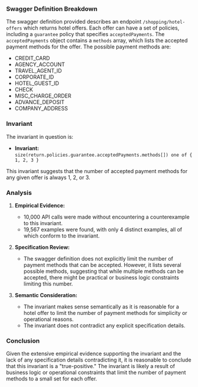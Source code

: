 ### Swagger Definition Breakdown

The swagger definition provided describes an endpoint `/shopping/hotel-offers` which returns hotel offers. Each offer can have a set of policies, including a `guarantee` policy that specifies `acceptedPayments`. The `acceptedPayments` object contains a `methods` array, which lists the accepted payment methods for the offer. The possible payment methods are:
- CREDIT_CARD
- AGENCY_ACCOUNT
- TRAVEL_AGENT_ID
- CORPORATE_ID
- HOTEL_GUEST_ID
- CHECK
- MISC_CHARGE_ORDER
- ADVANCE_DEPOSIT
- COMPANY_ADDRESS

### Invariant

The invariant in question is:

- **Invariant:** `size(return.policies.guarantee.acceptedPayments.methods[]) one of { 1, 2, 3 }`

This invariant suggests that the number of accepted payment methods for any given offer is always 1, 2, or 3.

### Analysis

1. **Empirical Evidence:**
   - 10,000 API calls were made without encountering a counterexample to this invariant.
   - 19,567 examples were found, with only 4 distinct examples, all of which conform to the invariant.

2. **Specification Review:**
   - The swagger definition does not explicitly limit the number of payment methods that can be accepted. However, it lists several possible methods, suggesting that while multiple methods can be accepted, there might be practical or business logic constraints limiting this number.

3. **Semantic Consideration:**
   - The invariant makes sense semantically as it is reasonable for a hotel offer to limit the number of payment methods for simplicity or operational reasons.
   - The invariant does not contradict any explicit specification details.

### Conclusion

Given the extensive empirical evidence supporting the invariant and the lack of any specification details contradicting it, it is reasonable to conclude that this invariant is a "true-positive." The invariant is likely a result of business logic or operational constraints that limit the number of payment methods to a small set for each offer.

